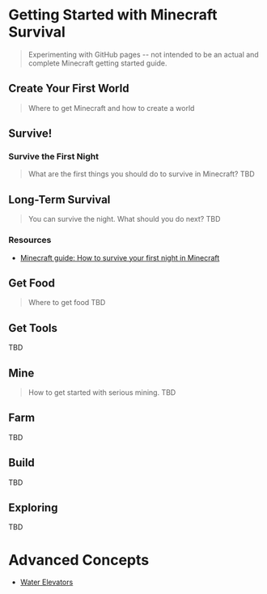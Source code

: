 # Getting Started with Minecraft Survival

> Experimenting with GitHub pages -- not intended to be an actual and complete Minecraft getting started guide.

## Create Your First World
> Where to get Minecraft and how to create a world

## Survive!
### Survive the First Night
> What are the first things you should do to survive in Minecraft?
TBD

## Long-Term Survival
> You can survive the night. What should you do next? 
TBD

### Resources
* [Minecraft guide: How to survive your first night in Minecraft
](https://www.windowscentral.com/how-survive-your-first-night-minecraft)


## Get Food
> Where to get food
TBD

## Get Tools
TBD

## Mine
> How to get started with serious mining.
TBD

## Farm
TBD

## Build
TBD

## Exploring

TBD

# Advanced Concepts

- [Water Elevators](Concepts/water-elevators.md)



